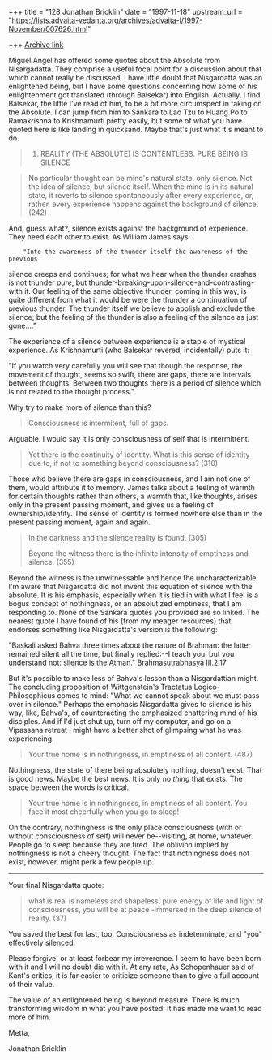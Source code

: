 +++
title = "128 Jonathan Bricklin"
date = "1997-11-18"
upstream_url = "https://lists.advaita-vedanta.org/archives/advaita-l/1997-November/007626.html"

+++
[Archive link](https://lists.advaita-vedanta.org/archives/advaita-l/1997-November/007626.html)

Miguel Angel has offered some quotes about the Absolute from Nisargadatta.
They comprise a useful focal point for a discussion about that which cannot
really be discussed.  I have little doubt that Nisgardatta was an
enlightened being, but I have some questions concerning how some of his
enlightenment got translated (through Balsekar) into English.  Actually, I
find Balsekar, the little I've read of him, to be a bit more circumspect in
taking
on the Absolute.   I can jump from him to Sankara to Lao Tzu to Huang
Po to Ramakrishna to Krishnamurti pretty easily, but some of what you have
quoted here is like landing in quicksand.  Maybe that's just what it's
meant to do.


> 1)  REALITY (THE ABSOLUTE) IS CONTENTLESS.  PURE BEING IS SILENCE

> No particular thought can be mind's natural state, only silence.
> Not the idea of silence, but silence itself. When the mind is in its
> natural state, it reverts to silence spontaneously after every
experience,
> or, rather,
> every experience happens against the background of silence.  (242)

And, guess what?, silence exists against the background of experience.
They need each other to exist.  As William James says:

        "Into the awareness of the thunder itself the awareness of the previous
silence creeps and continues;  for what we hear when the thunder crashes is
not thunder *pure*, but thunder-breaking-upon-silence-and-contrasting-with
it.  Our feeling of the same objective thunder, coming in this way, is
quite different from what it would be were the thunder a continuation of
previous thunder.  The thunder itself we believe to abolish and exclude the
silence;  but the feeling of the thunder is also a feeling of the silence
as just gone...."

The experience of a silence between experience is a staple of mystical
experience.  As Krishnamurti (who Balsekar revered, incidentally) puts it:

"If you watch very carefully you will see that though the response, the
movement of thought, seems so swift, there are gaps, there are intervals
between thoughts.  Between two thoughts there is a period of silence which
is not related to the thought process."

Why try to make more of silence than this?

>Consciousness is intermitent,  full of gaps.

Arguable.  I would say it is only consciousness of self that is
intermittent.

>Yet there is the
> continuity of identity. What is this sense of identity due to, if not to
> something beyond consciousness?  (310)

Those who believe there are gaps in consciousness, and I am not one of
them, would attribute it to memory.  James talks about a feeling of warmth
for certain thoughts rather than others, a warmth that, like thoughts,
arises only in the present passing moment, and gives us a feeling of
ownership/identity.  The sense of identity is formed nowhere else than in
the present passing moment, again and again.


> In the darkness and the silence reality is found.  (305)
>
> Beyond the witness there is the infinite intensity of emptiness and
> silence.  (355)

Beyond the witness is the unwitnessable and hence the uncharacterizable.
I'm  aware that Nisgardatta did not invent this equation of silence with
the absolute.  It is his emphasis, especially when it is tied in with what
I feel is a bogus concept of nothingness, or an absolutized emptiness, that
I am responding to.  None of the Sankara quotes you provided are so linked.
 The nearest quote I have found of his (from my meager resources)  that
endorses something like Nisgardatta's version is the following:


"Baskali asked Bahva three times about the nature of Brahman:  the latter
remained silent all the time, but finally replied:--I teach
you, but you understand not:  silence is the Atman."  Brahmasutrabhasya
III.2.17

But it's possible to make less of Bahva's lesson than a Nisgardattian
might. The concluding proposition of Wittgenstein's Tractatus
Logico-Philosophicus comes to mind:  "What we cannot speak about we must
pass over in silence."
Perhaps the emphasis Nisgardatta gives to silence is his way, like,
Bahva's, of counteracting the emphasized chattering mind of his disciples.
 And if I'd just shut up, turn off my computer, and go on a Vipassana
retreat I might have a better shot of glimpsing what he was experiencing.

> Your true home is in nothingness, in emptiness of all content.  (487)

Nothingness, the state of there being absolutely nothing, doesn't exist.
That is good news.
Maybe the best news.  It is only no *thing* that exists.  The space between
the words is critical.


> Your true home is in nothingness, in emptiness of all content.
> You face it most cheerfully when you go to sleep!

On the contrary, nothingness is the only place consciousness (with or
without consciousness of self) will never be--visiting, at home, whatever.
People go to sleep because they are tired.  The oblivion implied by
nothingness is not a cheery thought.  The fact that nothingness does not
exist, however, might perk a few people up.

---------
Your final Nisgardatta quote:

>what is real is nameless and shapeless, pure energy of life and light of
> consciousness, you will be at peace -immersed in the deep silence of
> reality.  (37)


You saved the best for last, too.  Consciousness as indeterminate, and
"you" effectively silenced.


Please forgive, or at least forbear my irreverence.  I seem to have been
born with it and I will no doubt die with it.
At any rate, As Schopenhauer said of Kant's critics, it is far easier to
criticize
someone than to give a full account of their value.

The value of an enlightened being is beyond measure.  There is much
transforming wisdom in
what you have posted.  It has made me want to read more of him.

Metta,

Jonathan Bricklin

